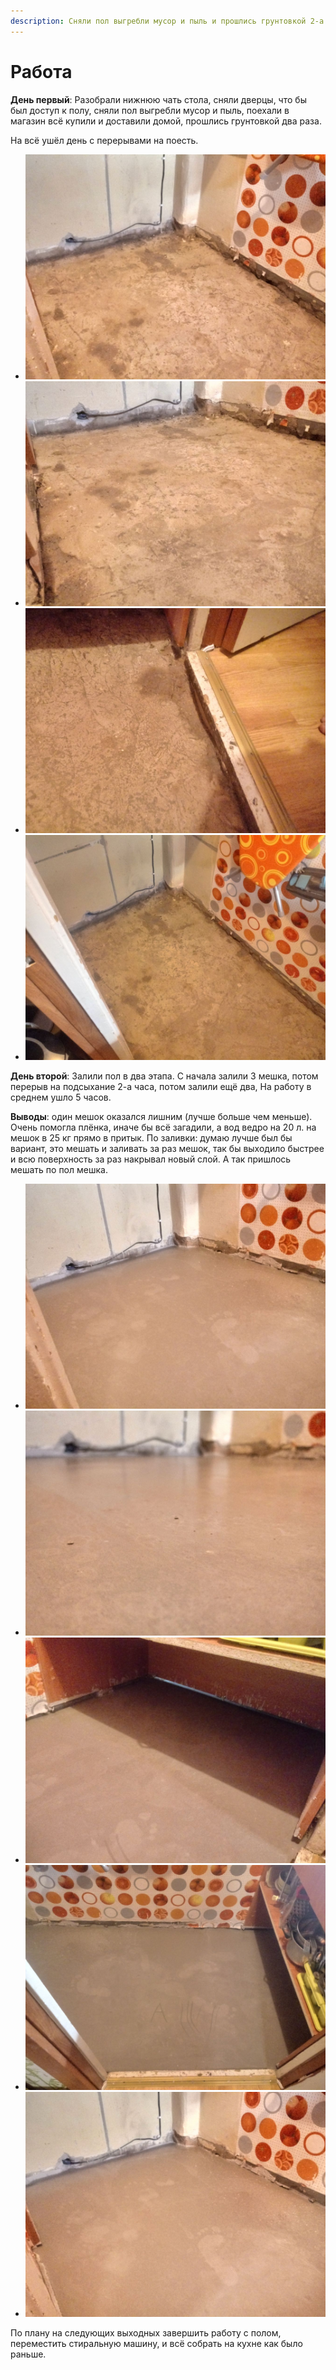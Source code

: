 ```yaml
---
description: Сняли пол выгребли мусор и пыль и прошлись грунтовкой 2-а раза
---
```


# Работа

**День первый**: Разобрали нижнюю чать стола, сняли дверцы, что бы был доступ к полу, cняли пол выгребли мусор и пыль, поехали в магазин всё купили и доставили домой, прошлись грунтовкой два раза.

На всё ушёл день с перерывами на поесть.

*  ![](.gitbook/assets/pol-1%20%281%29.jpeg)
* ![](.gitbook/assets/pol-2.jpeg) 
* ![](.gitbook/assets/pol-3%20%281%29.jpeg) 
* ![](.gitbook/assets/pol-4.jpeg) 

**День второй**: Залили пол в два этапа. С начала залили 3 мешка, потом перерыв на подсыхание 2-а часа, потом залили ещё два, На работу в среднем ушло 5 часов.

**Выводы**: один мешок оказался лишним \(лучше больше чем меньше\). Очень помогла плёнка, иначе бы всё загадили, а вод ведро на 20 л. на мешок в 25 кг прямо в притык. По заливки: думаю лучше был бы вариант, это мешать и заливать за раз мешок, так бы выходило быстрее и всю поверхность за раз накрывал новый слой. А так пришлось мешать по пол мешка.



*  ![](.gitbook/assets/pol-1.jpeg)
* ![](.gitbook/assets/pol-2%20%281%29.jpeg) 
* ![](.gitbook/assets/pol-3.jpeg) 
* ![](.gitbook/assets/pol-4%20%281%29.jpeg) 
* ![](.gitbook/assets/pol-5.jpeg) 



По плану на следующих выходных завершить работу с полом, переместить стиральную машину, и всё собрать на кухне как было раньше.

